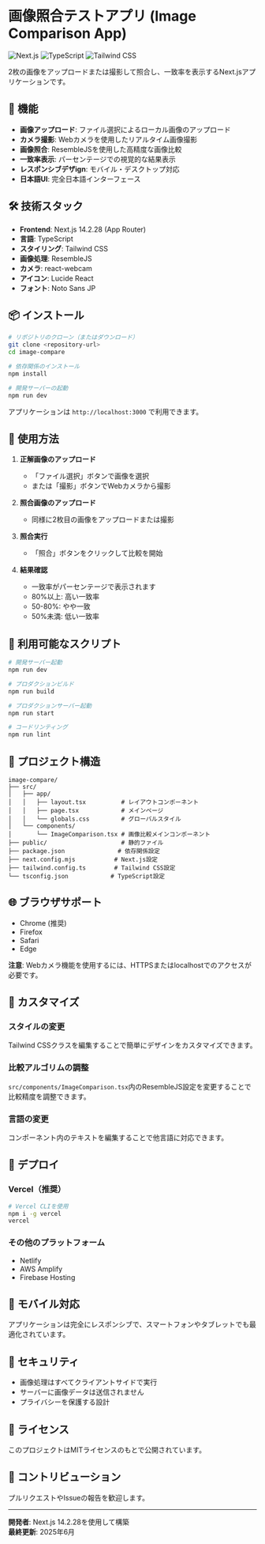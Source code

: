 # 画像照合テストアプリ (Image Comparison App)

![Next.js](https://img.shields.io/badge/Next.js-14.2.28-black?style=flat-square&logo=next.js)
![TypeScript](https://img.shields.io/badge/TypeScript-5-blue?style=flat-square&logo=typescript)
![Tailwind CSS](https://img.shields.io/badge/Tailwind_CSS-3.4-38B2AC?style=flat-square&logo=tailwind-css)

2枚の画像をアップロードまたは撮影して照合し、一致率を表示するNext.jsアプリケーションです。

## 🚀 機能

- **画像アップロード**: ファイル選択によるローカル画像のアップロード
- **カメラ撮影**: Webカメラを使用したリアルタイム画像撮影
- **画像照合**: ResembleJSを使用した高精度な画像比較
- **一致率表示**: パーセンテージでの視覚的な結果表示
- **レスポンシブデザign**: モバイル・デスクトップ対応
- **日本語UI**: 完全日本語インターフェース

## 🛠️ 技術スタック

- **Frontend**: Next.js 14.2.28 (App Router)
- **言語**: TypeScript
- **スタイリング**: Tailwind CSS
- **画像処理**: ResembleJS
- **カメラ**: react-webcam
- **アイコン**: Lucide React
- **フォント**: Noto Sans JP

## 📦 インストール

```bash
# リポジトリのクローン（またはダウンロード）
git clone <repository-url>
cd image-compare

# 依存関係のインストール
npm install

# 開発サーバーの起動
npm run dev
```

アプリケーションは `http://localhost:3000` で利用できます。

## 🎯 使用方法

1. **正解画像のアップロード**
   - 「ファイル選択」ボタンで画像を選択
   - または「撮影」ボタンでWebカメラから撮影

2. **照合画像のアップロード**
   - 同様に2枚目の画像をアップロードまたは撮影

3. **照合実行**
   - 「照合」ボタンをクリックして比較を開始

4. **結果確認**
   - 一致率がパーセンテージで表示されます
   - 80%以上: 高い一致率
   - 50-80%: やや一致
   - 50%未満: 低い一致率

## 🔧 利用可能なスクリプト

```bash
# 開発サーバー起動
npm run dev

# プロダクションビルド
npm run build

# プロダクションサーバー起動
npm run start

# コードリンティング
npm run lint
```

## 📁 プロジェクト構造

```
image-compare/
├── src/
│   ├── app/
│   │   ├── layout.tsx          # レイアウトコンポーネント
│   │   ├── page.tsx            # メインページ
│   │   └── globals.css         # グローバルスタイル
│   └── components/
│       └── ImageComparison.tsx # 画像比較メインコンポーネント
├── public/                     # 静的ファイル
├── package.json               # 依存関係設定
├── next.config.mjs           # Next.js設定
├── tailwind.config.ts        # Tailwind CSS設定
└── tsconfig.json            # TypeScript設定
```

## 🌐 ブラウザサポート

- Chrome (推奨)
- Firefox
- Safari
- Edge

**注意**: Webカメラ機能を使用するには、HTTPSまたはlocalhostでのアクセスが必要です。

## 🎨 カスタマイズ

### スタイルの変更
Tailwind CSSクラスを編集することで簡単にデザインをカスタマイズできます。

### 比較アルゴリムの調整
`src/components/ImageComparison.tsx`内のResembleJS設定を変更することで比較精度を調整できます。

### 言語の変更
コンポーネント内のテキストを編集することで他言語に対応できます。

## 🚀 デプロイ

### Vercel（推奨）
```bash
# Vercel CLIを使用
npm i -g vercel
vercel
```

### その他のプラットフォーム
- Netlify
- AWS Amplify
- Firebase Hosting

## 📱 モバイル対応

アプリケーションは完全にレスポンシブで、スマートフォンやタブレットでも最適化されています。

## 🔐 セキュリティ

- 画像処理はすべてクライアントサイドで実行
- サーバーに画像データは送信されません
- プライバシーを保護する設計

## 📄 ライセンス

このプロジェクトはMITライセンスのもとで公開されています。

## 🤝 コントリビューション

プルリクエストやIssueの報告を歓迎します。

---

**開発者**: Next.js 14.2.28を使用して構築  
**最終更新**: 2025年6月
